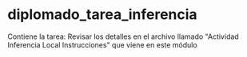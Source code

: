 # diplomado_tarea_inferencia
Contiene la tarea: Revisar los detalles en el archivo llamado "Actividad Inferencia Local Instrucciones" que viene en este módulo 
